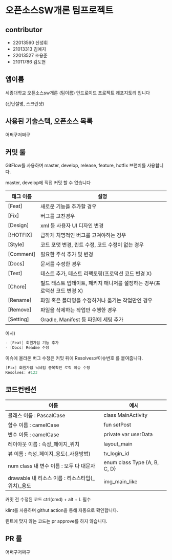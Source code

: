 # 오픈소스SW개론 팀프로젝트


## contributor

- 22013560 신성휘
- 21013313 김예지
- 22013527 조용준
- 21011786 김도현


## 앱이름

세종대학교 오픈소스sw개론 (팀이름) 안드로이드 프로젝트 레포지토리 입니다

(간단설명, 스크린샷)


## 사용된 기술스택, 오픈소스 목록

어쩌구저쩌구

## 커밋 룰

GitFlow를 사용하며 master, develop, release, feature, hotfix 브랜치를 사용합니다.

master, develop에 직접 커밋 할 수 없습니다

| 태그 이름 | 설명 |
| --- | --- |
| [Feat] | 새로운 기능을 추가할 경우 |
| [Fix] | 버그를 고친경우 |
| [Design] | xml 등 사용자 UI 디자인 변경 |
| [!HOTFIX] | 급하게 치명적인 버그를 고쳐야하는 경우 |
| [Style] | 코드 포맷 변경, 린트 수정, 코드 수정이 없는 경우 |
| [Comment] | 필요한 주석 추가 및 변경 |
| [Docs] | 문서를 수정한 경우 |
| [Test] | 테스트 추가, 테스트 리팩토링(프로덕션 코드 변경 X) |
| [Chore] | 빌드 태스트 업데이트, 패키지 매니저를 설정하는 경우(프로덕션 코드 변경 X) |
| [Rename] | 파일 혹은 폴더명을 수정하거나 옮기는 작업만인 경우 |
| [Remove] | 파일을 삭제하는 작업만 수행한 경우 |
| [Setting] | Gradle, Manifest 등 파일에 세팅 추가 |

예시) 

```kotlin
- [Feat] 회원가입 기능 추가
- [Docs] Readme 수정
```

이슈에 올라온 버그 수정은 커밋 뒤에 Resolves:#이슈번호 를 붙여줍니다.

```kotlin
[Fix] 회원가입 닉네임 중복확인 로직 이슈 수정
Resolves: #123
```

## 코드컨벤션

| 이름 | 예시 |
| --- | --- |
| 클래스 이름 : PascalCase | class MainActivity |
| 함수 이름 : camelCase | fun setPost |
| 변수 이름 : camelCase | private var userData |
| 레이아웃 이름 : 속성_페이지_위치 | layout_main |
| 뷰 이름 : 속성_페이지_용도(_사용방법) | tv_login_id |
| num class 내 변수 이름 : 모두 다 대문자 | enum class Type {A, B, C, D} |
| drawable 내 리소스 이름 : 리소스타입(_위치)_용도 | img_main_like |

커밋 전 수정된 코드 ctrl(cmd) + alt + L 필수

klint를 사용하며 githut action을 통해 자동으로 확인합니다.

린트에 맞지 않는 코드는 pr approve를 하지 않습니다.

## PR 룰

어쩌구저쩌구